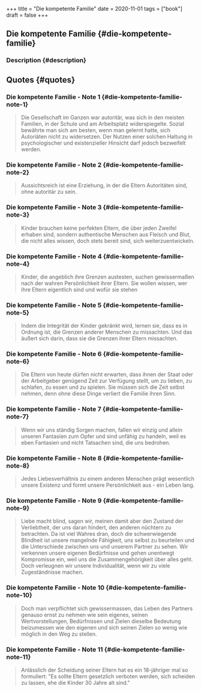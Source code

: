 +++
title = "Die kompetente Familie"
date = 2020-11-01
tags = ["book"]
draft = false
+++

## Die kompetente Familie {#die-kompetente-familie}


### Description {#description}


## Quotes {#quotes}


### Die kompetente Familie - Note 1 {#die-kompetente-familie-note-1}

> Die Gesellschaft im Ganzen war autoritär, was sich in den meisten Familien, in der Schule und am Arbeitsplatz widerspiegelte. Sozial bewährte man sich am besten, wenn man gelernt hatte, sich Autoriäten nicht zu widersetzen. Der Nutzen einer solchen Haltung in psychologischer und existenzieller Hinsicht darf jedoch bezweifelt werden.


### Die kompetente Familie - Note 2 {#die-kompetente-familie-note-2}

> Aussichtsreich ist eine Erziehung, in der die Eltern Autoritäten sind, ohne
> autoritär zu sein.


### Die kompetente Familie - Note 3 {#die-kompetente-familie-note-3}

> Kinder brauchen keine perfekten Eltern, die über jeden Zweifel erhaben sind, sondern authentische Menschen aus Fleisch und Blut, die nicht alles wissen, doch stets bereit sind, sich weiterzuentwickeln.


### Die kompetente Familie - Note 4 {#die-kompetente-familie-note-4}

> Kinder, die angeblich ihre Grenzen austesten, suchen gewissermaßen nach der wahren Persönlichkeit ihrer Eltern. Sie wollen wissen, wer ihre Eltern eigentlich sind und wofür sie stehen


### Die kompetente Familie - Note 5 {#die-kompetente-familie-note-5}

> Indem die Integrität der Kinder gekränkt wird, lernen sie, dass es in Ordnung ist, die Grenzen anderer Menschen zu missachten. Und das äußert sich darin, dass sie die Grenzen ihrer Eltern missachten.


### Die kompetente Familie - Note 6 {#die-kompetente-familie-note-6}

> Die Eltern von heute dürfen nicht erwarten, dass ihnen der Staat oder der Arbeitgeber genügend Zeit zur Verfügung stellt, um zu lieben, zu schlafen, zu essen und zu spielen. Sie müssen sich die Zeit selbst nehmen, denn ohne diese Dinge verliert die Familie ihren Sinn.


### Die kompetente Familie - Note 7 {#die-kompetente-familie-note-7}

> Wenn wir uns ständig Sorgen machen, fallen wir einzig und allein unseren Fantasien zum Opfer und sind unfähig zu handeln, weil es eben Fantasien und nicht Tatsachen sind, die uns bedrohen.


### Die kompetente Familie - Note 8 {#die-kompetente-familie-note-8}

> Jedes Liebesverhältnis zu einem anderen Menschen prägt wesentlich unsere Existenz und formt unsere Persönlichkeit aus - ein Leben lang.


### Die kompetente Familie - Note 9 {#die-kompetente-familie-note-9}

> Liebe macht blind, sagen wir, meinen damit aber den Zustand der Verliebtheit, der uns daran hindert, den anderen nüchtern zu betrachten. Da ist viel Wahres dran, doch die schwerwiegende Blindheit ist unsere mangelnde Fähigkeit, uns selbst zu beurteilen und die Unterschiede zwischen uns und unserem Partner zu sehen. Wir verkennen unsere eigenen Bedürfnisse und gehen unentwegt Kompromisse ein, weil uns die Zusammengehörigkeit über alles geht. Doch verleugnen wir unsere Individualität, wenn wir zu viele Zugeständnisse machen.


### Die kompetente Familie - Note 10 {#die-kompetente-familie-note-10}

> Doch man verpflichtet sich gewissermassen, das Leben des Partners genauso ernst zu nehmen wie sein eigenes, seinen Wertvorstellungen, Bedürfnissen und Zielen dieselbe Bedeutung beizumessen wie den eigenen und sich seinen Zielen so wenig wie möglich in den Weg zu stellen.


### Die kompetente Familie - Note 11 {#die-kompetente-familie-note-11}

> Anlässlich der Scheidung seiner Eltern hat es ein 18-jähriger mal so formuliert: "Es sollte Eltern gesetzlich verboten werden, sich scheiden zu lassen, ehe die Kinder 30 Jahre alt sind."